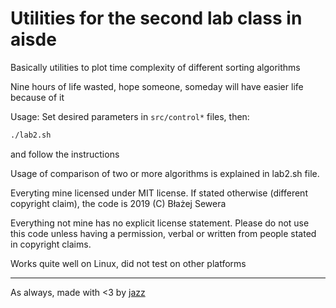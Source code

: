 # Utilities for the second lab class in aisde
Basically utilities to plot time complexity of different sorting algorithms

Nine hours of life wasted, hope someone, someday will have easier life because of it

Usage:
Set desired parameters in `src/control*` files, then:
```bash
./lab2.sh
```
and follow the instructions

Usage of comparison of two or more algorithms is explained in lab2.sh file.

Everyting mine licensed under MIT license. If stated otherwise (different copyright claim), the code is 2019 (C) Błażej Sewera

Everything not mine has no explicit license statement. Please do not use this code unless having a permission, verbal or written from people stated in copyright claims.

Works quite well on Linux, did not test on other platforms

-----------------------------

As always, made with <3 by [jazz](https://github.com/jazzsewera)
